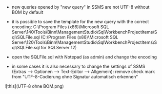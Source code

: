﻿- new queries opened by "new query" in SSMS are not UTF-8 without BOM by default 
- it is possible to save the template for the new query with the correct encoding: C:\Program Files (x86)\Microsoft SQL Server\140\Tools\Binn\ManagementStudio\SqlWorkbenchProjectItems\Sql\SQLFile.sql
(C:\Program Files (x86)\Microsoft SQL Server\120\Tools\Binn\ManagementStudio\SqlWorkbenchProjectItems\Sql\SQLFile.sql  for SQLServer 12)
- open the SQLFile.sql with Notepad (as admin) and change the encoding

- in some cases it is also necessary to change the settings of SSMS (Extras --> Optionen --> Text-Editor --> Allgemein): remove check mark from "UTF-8-Codierung ohne Signatur automatisch erkennen"

![this](UTF-8 ohne BOM.png)